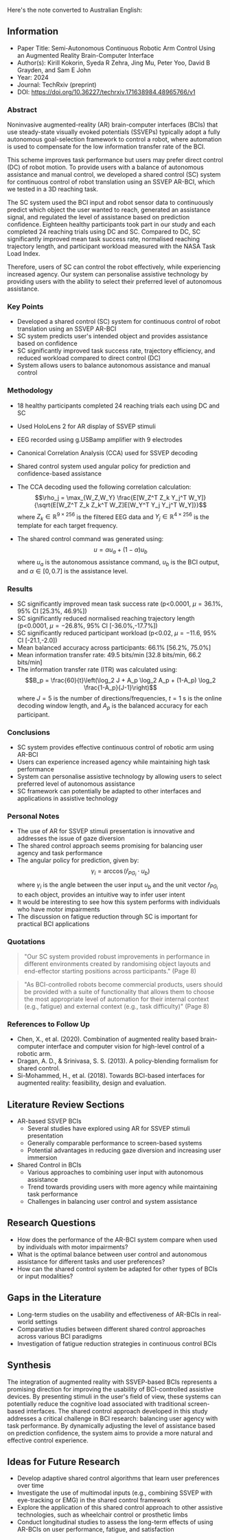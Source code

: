 Here's the note converted to Australian English:

## Information

- Paper Title: Semi-Autonomous Continuous Robotic Arm Control Using an Augmented Reality Brain-Computer Interface
- Author(s): Kirill Kokorin, Syeda R Zehra, Jing Mu, Peter Yoo, David B Grayden, and Sam E John
- Year: 2024
- Journal: TechRxiv (preprint)
- DOI: https://doi.org/10.36227/techrxiv.171638984.48965766/v1

### Abstract

Noninvasive augmented-reality (AR) brain-computer interfaces (BCIs) that use steady-state visually evoked potentials (SSVEPs) typically adopt a fully autonomous goal-selection framework to control a robot, where automation is used to compensate for the low information transfer rate of the BCI. 

This scheme improves task performance but users may prefer direct control (DC) of robot motion. To provide users with a balance of autonomous assistance and manual control, we developed a shared control (SC) system for continuous control of robot translation using an SSVEP AR-BCI, which we tested in a 3D reaching task. 

The SC system used the BCI input and robot sensor data to continuously predict which object the user wanted to reach, generated an assistance signal, and regulated the level of assistance based on prediction confidence. Eighteen healthy participants took part in our study and each completed 24 reaching trials using DC and SC. Compared to DC, SC significantly improved mean task success rate, normalised reaching trajectory length, and participant workload measured with the NASA Task Load Index. 

Therefore, users of SC can control the robot effectively, while experiencing increased agency. Our system can personalise assistive technology by providing users with the ability to select their preferred level of autonomous assistance.

### Key Points

- Developed a shared control (SC) system for continuous control of robot translation using an SSVEP AR-BCI
- SC system predicts user's intended object and provides assistance based on confidence
- SC significantly improved task success rate, trajectory efficiency, and reduced workload compared to direct control (DC)
- System allows users to balance autonomous assistance and manual control

### Methodology

- 18 healthy participants completed 24 reaching trials each using DC and SC

- Used HoloLens 2 for AR display of SSVEP stimuli

- EEG recorded using g.USBamp amplifier with 9 electrodes

- Canonical Correlation Analysis (CCA) used for SSVEP decoding

- Shared control system used angular policy for prediction and confidence-based assistance

- The CCA decoding used the following correlation calculation: $$\rho_j = \max_{W_Z,W_Y} \frac{E[W_Z^T Z_k Y_j^T W_Y]}{\sqrt{E[W_Z^T Z_k Z_k^T W_Z]E[W_Y^T Y_j Y_j^T W_Y]}}$$ where $Z_k \in \mathbb{R}^{9\times256}$ is the filtered EEG data and $Y_j \in \mathbb{R}^{4\times256}$ is the template for each target frequency.

- The shared control command was generated using: $$u = \alpha u_a + (1 - \alpha)u_b$$ where $u_a$ is the autonomous assistance command, $u_b$ is the BCI output, and $\alpha \in [0, 0.7]$ is the assistance level.
    

### Results

- SC significantly improved mean task success rate (p<0.0001, $\mu=36.1\%$, 95% CI [25.3%, 46.9%])
- SC significantly reduced normalised reaching trajectory length (p<0.0001, $\mu=-26.8\%$, 95% CI [-36.0%,-17.7%])
- SC significantly reduced participant workload (p<0.02, $\mu=-11.6$, 95% CI [-21.1,-2.0])
- Mean balanced accuracy across participants: 66.1% [56.2%, 75.0%]
- Mean information transfer rate: 49.5 bits/min [32.8 bits/min, 66.2 bits/min]
- The information transfer rate (ITR) was calculated using: $$B_p = \frac{60}{t}\left(\log_2 J + A_p \log_2 A_p + (1-A_p) \log_2 \frac{1-A_p}{J-1}\right)$$ where $J=5$ is the number of directions/frequencies, $t=1$ s is the online decoding window length, and $A_p$ is the balanced accuracy for each participant.

### Conclusions

- SC system provides effective continuous control of robotic arm using AR-BCI
- Users can experience increased agency while maintaining high task performance
- System can personalise assistive technology by allowing users to select preferred level of autonomous assistance
- SC framework can potentially be adapted to other interfaces and applications in assistive technology

### Personal Notes

- The use of AR for SSVEP stimuli presentation is innovative and addresses the issue of gaze diversion
- The shared control approach seems promising for balancing user agency and task performance
- The angular policy for prediction, given by: $$\gamma_i = \arccos (\hat{r}_{PG_i} \cdot u_b)$$ where $\gamma_i$ is the angle between the user input $u_b$ and the unit vector $\hat{r}_{PG_i}$ to each object, provides an intuitive way to infer user intent
- It would be interesting to see how this system performs with individuals who have motor impairments
- The discussion on fatigue reduction through SC is important for practical BCI applications

### Quotations

> "Our SC system provided robust improvements in performance in different environments created by randomising object layouts and end-effector starting positions across participants." (Page 8)

> "As BCI-controlled robots become commercial products, users should be provided with a suite of functionality that allows them to choose the most appropriate level of automation for their internal context (e.g., fatigue) and external context (e.g., task difficulty)" (Page 8)

### References to Follow Up

- Chen, X., et al. (2020). Combination of augmented reality based brain-computer interface and computer vision for high-level control of a robotic arm.
- Dragan, A. D., & Srinivasa, S. S. (2013). A policy-blending formalism for shared control.
- Si-Mohammed, H., et al. (2018). Towards BCI-based interfaces for augmented reality: feasibility, design and evaluation.

## Literature Review Sections

- AR-based SSVEP BCIs
    - Several studies have explored using AR for SSVEP stimuli presentation
    - Generally comparable performance to screen-based systems
    - Potential advantages in reducing gaze diversion and increasing user immersion
- Shared Control in BCIs
    - Various approaches to combining user input with autonomous assistance
    - Trend towards providing users with more agency while maintaining task performance
    - Challenges in balancing user control and system assistance

## Research Questions

- How does the performance of the AR-BCI system compare when used by individuals with motor impairments?
- What is the optimal balance between user control and autonomous assistance for different tasks and user preferences?
- How can the shared control system be adapted for other types of BCIs or input modalities?

## Gaps in the Literature

- Long-term studies on the usability and effectiveness of AR-BCIs in real-world settings
- Comparative studies between different shared control approaches across various BCI paradigms
- Investigation of fatigue reduction strategies in continuous control BCIs

## Synthesis

The integration of augmented reality with SSVEP-based BCIs represents a promising direction for improving the usability of BCI-controlled assistive devices. By presenting stimuli in the user's field of view, these systems can potentially reduce the cognitive load associated with traditional screen-based interfaces. The shared control approach developed in this study addresses a critical challenge in BCI research: balancing user agency with task performance. By dynamically adjusting the level of assistance based on prediction confidence, the system aims to provide a more natural and effective control experience.

## Ideas for Future Research

- Develop adaptive shared control algorithms that learn user preferences over time
- Investigate the use of multimodal inputs (e.g., combining SSVEP with eye-tracking or EMG) in the shared control framework
- Explore the application of this shared control approach to other assistive technologies, such as wheelchair control or prosthetic limbs
- Conduct longitudinal studies to assess the long-term effects of using AR-BCIs on user performance, fatigue, and satisfaction